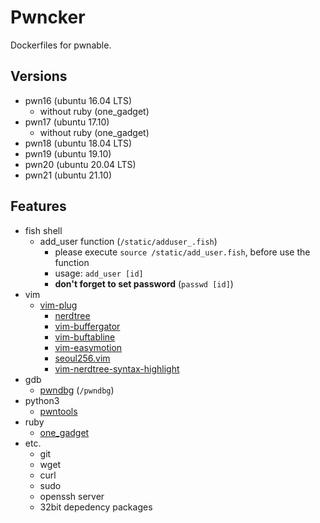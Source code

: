 # Pwncker

Dockerfiles for pwnable.

## Versions

- pwn16 (ubuntu 16.04 LTS)
  - without ruby (one_gadget)
- pwn17 (ubuntu 17.10)
  - without ruby (one_gadget)
- pwn18 (ubuntu 18.04 LTS)
- pwn19 (ubuntu 19.10)
- pwn20 (ubuntu 20.04 LTS)
- pwn21 (ubuntu 21.10)

## Features

- fish shell
  - add_user function (`/static/adduser_.fish`)
    - please execute `source /static/add_user.fish`, before use the function
    - usage: `add_user [id]`
    - **don't forget to set password** (`passwd [id]`)
- vim
  - [vim-plug](https://github.com/junegunn/vim-plug)
    - [nerdtree](https://github.com/preservim/nerdtree)
    - [vim-buffergator](https://github.com/jeetsukumaran/vim-buffergator)
    - [vim-buftabline](https://github.com/ap/vim-buftabline)
    - [vim-easymotion](https://github.com/easymotion/vim-easymotion)
    - [seoul256.vim](https://github.com/junegunn/seoul256.vim)
    - [vim-nerdtree-syntax-highlight](https://github.com/tiagofumo/vim-nerdtree-syntax-highlight)
- gdb
  - [pwndbg](https://github.com/pwndbg/pwndbg) (`/pwndbg`)
- python3
  - [pwntools](https://github.com/Gallopsled/pwntools)
- ruby
  - [one_gadget](https://github.com/david942j/one_gadget)
- etc.
  - git
  - wget
  - curl
  - sudo
  - openssh server
  - 32bit depedency packages
